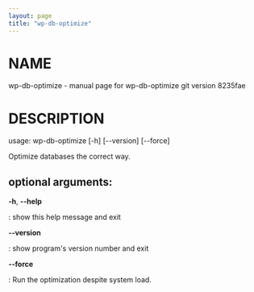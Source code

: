 ```yaml
---
layout: page
title: "wp-db-optimize"
---
```



NAME
====

wp-db-optimize - manual page for wp-db-optimize git version 8235fae

DESCRIPTION
===========

usage: wp-db-optimize \[-h\] \[\--version\] \[\--force\]

Optimize databases the correct way.

optional arguments:
-------------------

**-h**, **\--help**

:   show this help message and exit

**\--version**

:   show program\'s version number and exit

**\--force**

:   Run the optimization despite system load.
